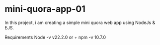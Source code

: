 # mini-quora-app-01

In this project, i am creating a simple mini quora web app using NodeJs & EJS.


Requirements
Node -v v22.2.0 or +
npm -v 10.7.0
